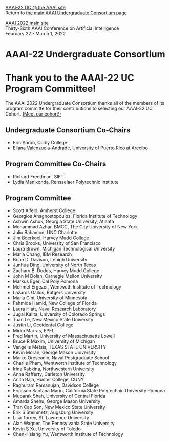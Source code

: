 [AAAI-22 UC @ the AAAI site ](https://aaai.org/Conferences/AAAI-22/undergraduate-consortium/)  
Return to [the main AAAI Undergraduate Consortium page](https://aaai-uc.github.io/)

[AAAI 2022 main site](https://aaai.org/Conferences/AAAI-22/)  
Thirty-Sixth AAAI Conference on Artificial Intelligence  
February 22 - March 1, 2022


# AAAI-22 Undergraduate Consortium

# Thank you to the AAAI-22 UC Program Committee!

The AAAI 2022 Undergraduate Consortium thanks all of the members of its program committe for their contributions to selecting our AAAI-22 UC Cohort. [(Meet our cohort!)](https://aaai-uc.github.io/2022_scholars.html)

## Undergraduate Consortium Co-Chairs
- Eric Aaron, Colby College  
- Eliana Valenzuela-Andrade, University of Puerto Rico at Arecibo  

## Program Committee Co-Chairs
- Richard Freedman, SIFT  
- Lydia Manikonda, Rensselaer Polytechnic Institute

## Program Committee
- Scott Alfeld, Amherst College
- Georgios Anagnostopoulos, Florida Institute of Technology
- Ashwin Ashok, Georgia State University, Atlanta
- Mohammad Azhar, BMCC, The City University of New York
- Julio Bahamon, UNC Charlotte
- Jim Boerkoel, Harvey Mudd College
- Chris Brooks, University of San Francisco
- Laura Brown, Michigan Technological University
- Maria Chang, IBM Research
- Brian D. Davison, Lehigh University
- Junhua Ding, University of North Texas
- Zachary B. Dodds, Harvey Mudd College
- John M Dolan, Carnegie Mellon University
- Markus Eger, Cal Poly Pomona
- Mehmet Ergezer, Wentwoth Institute of Technology
- Lazaros Gallos, Rutgers University
- Maria Gini, University of Minnesota
- Fahmida Hamid, New College of Florida
- Laura Hiatt, Naval Research Laboratory
- Jugal Kalita, University of Colorado Springs
- Tuan Le, New Mexico State University
- Justin Li, Occidental College
- Mirko Marras, EPFL
- Fred Martin, University of Massachusetts Lowell
- Bruce R Maxim, University of Michigan
- Vangelis Metsis, TEXAS STATE UNIVERSITY
- Kevin Moran, George Mason University
- Marko Orescanin, Naval Postgraduate School
- Charlie Pham, Wentworth Institute of Technology
- Irina Rabkina, Northwestern University
- Anna Rafferty, Carleton University
- Anita Raja, Hunter College, CUNY
- Raghuram Ramanujan, Davidson College
- Ericsson Santana Marin, California State Polytechnic University Pomona
- Mubarak Shah, University of Central Florida
- Amarda Shehu, George Mason University
- Tran Cao Son, New Mexico State University
- Erik S Steinmetz, Augsburg University
- Lisa Torrey, St. Lawrence University
- Alan Wagner, The Pennsylvania State University
- Kevin S Xu, University of Toledo
- Chen-Hsiang Yu, Wentworth Institute of Technology
